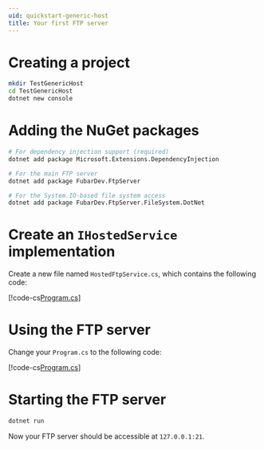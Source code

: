 ```yaml
---
uid: quickstart-generic-host
title: Your first FTP server
---
```


# Creating a project

```bash
mkdir TestGenericHost
cd TestGenericHost
dotnet new console
```

# Adding the NuGet packages

```bash
# For dependency injection support (required)
dotnet add package Microsoft.Extensions.DependencyInjection

# For the main FTP server
dotnet add package FubarDev.FtpServer

# For the System.IO-based file system access
dotnet add package FubarDev.FtpServer.FileSystem.DotNet
```

# Create an `IHostedService` implementation

Create a new file named `HostedFtpService.cs`, which contains the following code:

[!code-cs[Program.cs](../code-snippets/quickstart-generic-host/HostedFtpService.cs "The wrapper for the hosted FTP server")]

# Using the FTP server

Change your `Program.cs` to the following code:

[!code-cs[Program.cs](../code-snippets/quickstart-generic-host/Program.cs "The FTP server")]

# Starting the FTP server

```bash
dotnet run
```

Now your FTP server should be accessible at `127.0.0.1:21`.
